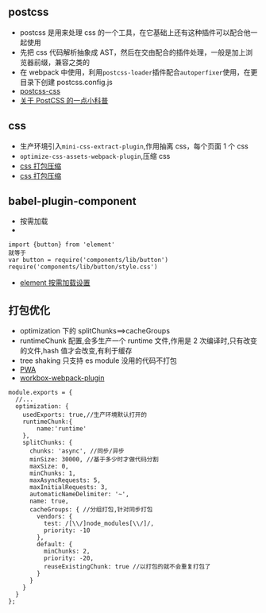 ## postcss

- postcss 是用来处理 css 的一个工具，在它基础上还有这种插件可以配合他一起使用
- 先把 css 代码解析抽象成 AST，然后在交由配合的插件处理，一般是加上浏览器前缀，兼容之类的
- 在 webpack 中使用，利用`postcss-loader`插件配合`autoperfixer`使用，在更目录下创建 postcss.config.js
- [postcss-css](https://www.ibm.com/developerworks/cn/web/1604-postcss-css/index.html)
- [关于 PostCSS 的一点小科普](https://juejin.im/post/5a31ef8f6fb9a0450b6666a0)

## css

- 生产环境引入`mini-css-extract-plugin`,作用抽离 css，每个页面 1 个 css
- `optimize-css-assets-webpack-plugin`,压缩 css
- [css 打包压缩](https://blog.csdn.net/lsvtogergo/article/details/84959009)
- [css 打包压缩](https://zhuanlan.zhihu.com/p/37251575)

## babel-plugin-component

- 按需加载
-

```
import {button} from 'element'
就等于
var button = require('components/lib/button')
require('components/lib/button/style.css')
```

- [element 按需加载设置](https://segmentfault.com/a/1190000015884948)

## 打包优化

- optimization 下的 splitChunks==>cacheGroups
- runtimeChunk 配置,会多生产一个 runtime 文件,作用是 2 次编译时,只有改变的文件,hash 值才会改变,有利于缓存
- tree shaking 只支持 es module 没用的代码不打包
- [PWA](https://blog.csdn.net/i10630226/article/details/78885664)
- [workbox-webpack-plugin](https://blog.csdn.net/mjzhang1993/article/details/79584854)

```
module.exports = {
  //...
  optimization: {
    usedExports: true,//生产环境默认打开的
    runtimeChunk:{
        name:'runtime'
    },
    splitChunks: {
      chunks: 'async', //同步/异步
      minSize: 30000, //基于多少时才做代码分割
      maxSize: 0,
      minChunks: 1,
      maxAsyncRequests: 5,
      maxInitialRequests: 3,
      automaticNameDelimiter: '~',
      name: true,
      cacheGroups: { //分组打包,针对同步打包
        vendors: {
          test: /[\\/]node_modules[\\/]/,
          priority: -10
        },
        default: {
          minChunks: 2,
          priority: -20,
          reuseExistingChunk: true //以打包的就不会重复打包了
        }
      }
    }
  }
};
```
